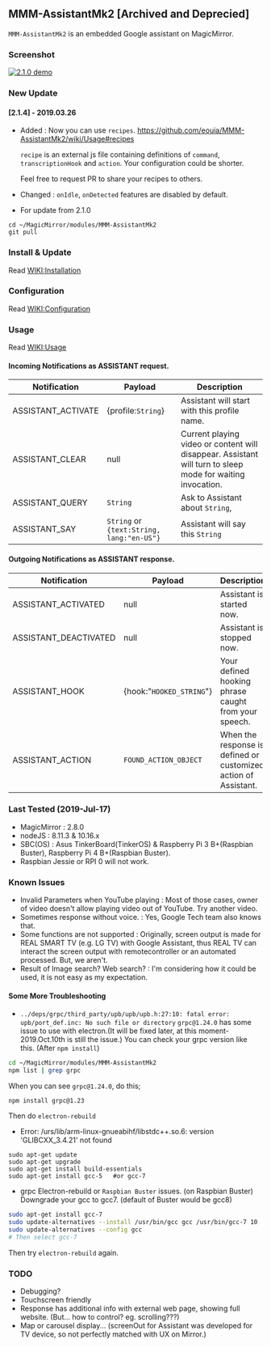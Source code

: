 ## MMM-AssistantMk2 [Archived and Deprecied]
`MMM-AssistantMk2` is an embedded Google assistant on MagicMirror.

### Screenshot
[![2.1.0 demo](https://img.youtube.com/vi/7yI_9NfhpwI/1.jpg)](https://youtu.be/7yI_9NfhpwI)

### New Update
#### [2.1.4] - 2019.03.26
- Added : Now you can use `recipes`. https://github.com/eouia/MMM-AssistantMk2/wiki/Usage#recipes
    
  `recipe` is an external js file containing definitions of `command`, `transcriptionHook` and `action`. Your configuration could be shorter.
  
  Feel free to request PR to share your recipes to others.
- Changed : `onIdle`, `onDetected` features are disabled by default.

- For update from 2.1.0
```
cd ~/MagicMirror/modules/MMM-AssistantMk2
git pull
```

### Install & Update
Read [WIKI:Installation](https://github.com/eouia/MMM-AssistantMk2/wiki/Installation)

### Configuration
Read [WIKI:Configuration](https://github.com/eouia/MMM-AssistantMk2/wiki/Configuration)

### Usage
Read [WIKI:Usage](https://github.com/eouia/MMM-AssistantMk2/wiki/Usage)


#### Incoming Notifications as ASSISTANT request.
|Notification|Payload|Description|
|---|---|---|
|ASSISTANT_ACTIVATE|{profile:`String`}|Assistant will start with this profile name.
|ASSISTANT_CLEAR|null|Current playing video or content will disappear. Assistant will turn to sleep mode for waiting invocation.
|ASSISTANT_QUERY| `String` | Ask to Assistant about `String`,
|ASSISTANT_SAY| `String` or `{text:String, lang:"en-US"}` | Assistant will say this `String`

#### Outgoing Notifications as ASSISTANT response.
|Notification|Payload|Description|
|---|---|---|
|ASSISTANT_ACTIVATED|null|Assistant is started now.
|ASSISTANT_DEACTIVATED|null|Assistant is stopped now.
|ASSISTANT_HOOK|{hook:"`HOOKED_STRING`"}|Your defined hooking phrase caught from your speech.
|ASSISTANT_ACTION|`FOUND_ACTION_OBJECT`|When the response is defined or customized action of Assistant.


### Last Tested (2019-Jul-17)
- MagicMirror : 2.8.0
- nodeJS : 8.11.3 & 10.16.x
- SBC(OS) : Asus TinkerBoard(TinkerOS) & Raspberry Pi 3 B+(Raspbian Buster), Raspberry Pi 4 B+(Raspbian Buster).
- Raspbian Jessie or RPI 0 will not work.


### Known Issues
- Invalid Parameters when YouTube playing : Most of those cases, owner of video doesn't allow playing video out of YouTube. Try another video.
- Sometimes response without voice. : Yes, Google Tech team also knows that.
- Some functions are not supported : Originally, screen output is made for REAL SMART TV (e.g. LG TV) with Google Assistant, thus REAL TV can interact the screen output with remotecontroller or an automated processed. But, we aren't.
- Result of Image search? Web search? : I'm considering how it could be used, it is not easy as my expectation.

#### Some More Troubleshooting 
- `../deps/grpc/third_party/upb/upb/upb.h:27:10: fatal error: upb/port_def.inc: No such file or directory`
`grpc@1.24.0` has some issue to use with electron.(It will be fixed later, at this moment-2019.Oct.10th is still the issue.) You can check your grpc version like this. (After `npm install`)
```sh
cd ~/MagicMirror/modules/MMM-AssistantMk2
npm list | grep grpc
```
When you can see `grpc@1.24.0`, do this;
```
npm install grpc@1.23
```
Then do `electron-rebuild`

- Error: /urs/lib/arm-linux-gnueabihf/libstdc++.so.6: version 'GLIBCXX_3.4.21' not found
```
sudo apt-get update
sudo apt-get upgrade
sudo apt-get install build-essentials
sudo apt-get install gcc-5   #or gcc-7
```
- grpc Electron-rebuild or `Raspbian Buster` issues. (on Raspbian Buster)
Downgrade your gcc to gcc7. (default of Buster would be gcc8)
```sh
sudo apt-get install gcc-7
sudo update-alternatives --install /usr/bin/gcc gcc /usr/bin/gcc-7 10
sudo update-alternatives --config gcc
# Then select gcc-7 
```
Then try `electron-rebuild` again.

### TODO
- Debugging?
- Touchscreen friendly
- Response has additional info with external web page, showing full website. (But... how to control? eg. scrolling???)
- Map or carousel display... (screenOut for Assistant was developed for TV device, so not perfectly matched with UX on Mirror.)
